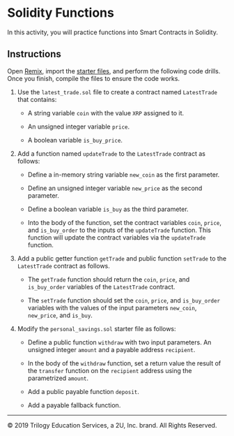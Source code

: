 # Solidity Functions

In this activity, you will practice functions into Smart Contracts in Solidity.

## Instructions

Open [Remix](http://remix.ethereum.org/), import the [starter files](Unsolved/), and perform the following code drills. Once you finish, compile the files to ensure the code works.

1. Use the `latest_trade.sol` file to create a contract named `LatestTrade` that contains:

    * A string variable `coin` with the value `XRP` assigned to it.

    * An unsigned integer variable `price`.

    * A boolean variable `is_buy_price`.

2. Add a function named `updateTrade` to the `LatestTrade` contract as follows:

    * Define a in-memory string variable `new_coin` as the first parameter.

    * Define an unsigned integer variable `new_price` as the second parameter.

    * Define a boolean variable `is_buy` as the third parameter.

    * Into the body of the function, set the contract variables `coin`, `price`, and `is_buy_order` to the inputs of the `updateTrade` function. This function will update the contract variables via the `updateTrade` function.

3. Add a public getter function `getTrade` and public function `setTrade` to the `LatestTrade` contract as follows.

    * The `getTrade` function should return the `coin`, `price`, and `is_buy_order` variables of the `LatestTrade` contract.

    * The `setTrade` function should set the `coin`, `price`, and `is_buy_order` variables with the values of the input parameters `new_coin`, `new_price`, and `is_buy`.

4. Modify the `personal_savings.sol` starter file as follows:

    * Define a public function `withdraw` with two input parameters. An unsigned integer `amount` and a payable address `recipient`.

    * In the body of the `withdraw` function, set a return value the result of the `transfer` function on the `recipient` address using the parametrized `amount`.

    * Add a public payable function `deposit`.

    * Add a payable fallback function.

---
© 2019 Trilogy Education Services, a 2U, Inc. brand. All Rights Reserved.
